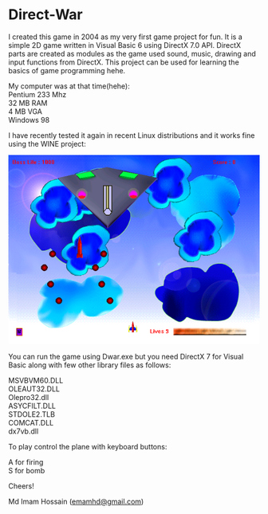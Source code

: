 # Direct-War

I created this game in 2004 as my very first game project for fun. It is a simple 2D game written in Visual Basic 6 using DirectX 7.0 API. DirectX parts are created as modules as the game used sound, music, drawing and input functions from DirectX. This project can be used for learning the basics of game programming hehe.

My computer was at that time(hehe):  
Pentium 233 Mhz  
32 MB RAM  
4 MB VGA  
Windows 98  

I have recently tested it again in recent Linux distributions and it works fine using the WINE project:  

![Data cleaning](Screenshot.png)

You can run the game using Dwar.exe but you need DirectX 7 for Visual Basic along with few other library files as follows:  

MSVBVM60.DLL  
OLEAUT32.DLL  
Olepro32.dll  
ASYCFILT.DLL  
STDOLE2.TLB  
COMCAT.DLL  
dx7vb.dll  

To play control the plane with keyboard buttons:

A for firing  
S for bomb    

Cheers!

Md Imam Hossain (emamhd@gmail.com)
